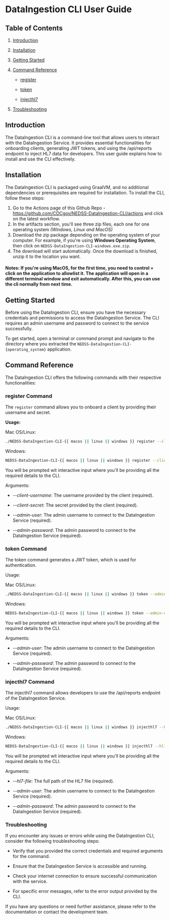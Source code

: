 # DataIngestion CLI User Guide

## Table of Contents

1. [Introduction](#introduction)

2. [Installation](#installation)

3. [Getting Started](#getting-started)

4. [Command Reference](#command-reference)

    - [register](#register-command)

    - [token](#token-command)

    - [injecthl7](#injecthl7-command)

5. [Troubleshooting](#troubleshooting)

## Introduction <a name="introduction"></a>

The DataIngestion CLI is a command-line tool that allows users to interact with the DataIngestion Service. It provides essential functionalities for onboarding clients, generating JWT tokens, and using the /api/reports endpoint to inject HL7 data for developers. This user guide explains how to install and use the CLI effectively.

## Installation <a name="installation"></a>

The DataIngestion CLI is packaged using GraalVM, and no additional dependencies or prerequisites are required for installation. To install the CLI, follow these steps:

1. Go to the Actions page of this Github Repo - https://github.com/CDCgov/NEDSS-DataIngestion-CLI/actions and click on the latest workflow.
2. In the artifacts section, you'll see three zip files, each one for one operating system *(Windows, Linux and MacOS)*
3. Download the zip package depending on the operating system of your computer. For example, if you're using **Windows Operating System**, then click on ``NEDSS-DataIngestion-CLI-windows.exe.zip``.
4. The download will start automatically. Once the download is finished, unzip it to the location you want.

#### Notes: If you're using MacOS, for the first time, you need to control + click on the application to allowlist it. The application will open in a different terminal window and exit automatically. After this, you can use the cli normally from next time. 

## Getting Started <a name="getting-started"></a>

Before using the DataIngestion CLI, ensure you have the necessary credentials and permissions to access the DataIngestion Service. The CLI requires an admin username and password to connect to the service successfully.

To get started, open a terminal or command prompt and navigate to the directory where you extracted the `NEDSS-DataIngestion-CLI-{operating_system}` application.

## Command Reference <a name="command-reference"></a>

The DataIngestion CLI offers the following commands with their respective functionalities:

### register Command <a name="register-command"></a>

The `register` command allows you to onboard a client by providing their username and secret.

**Usage:**

Mac OS/Linux:

```bash
./NEDSS-DataIngestion-CLI-{{ macos || linux || windows }} register --client-username --client-secret --admin-user --admin-password
```

Windows:
```bash
NEDSS-DataIngestion-CLI-{{ macos || linux || windows }} register --client-username --client-secret --admin-user --admin-password
```

You will be prompted wit interactive input where you'll be providing all the required details to the CLI.

Arguments:

* *--client-username*: The username provided by the client (required).

* *--client-secret*: The secret provided by the client (required).

* *--admin-user*: The admin username to connect to the DataIngestion Service (required).

* *--admin-password*: The admin password to connect to the DataIngestion Service (required).


### token Command <a name="token-command"></a>

The token command generates a JWT token, which is used for authentication.

Usage:

Mac OS/Linux:

```bash
./NEDSS-DataIngestion-CLI-{{ macos || linux || windows }} token --admin-user --admin-password
```

Windows:

```bash
NEDSS-DataIngestion-CLI-{{ macos || linux || windows }} token --admin-user --admin-password
```

You will be prompted wit interactive input where you'll be providing all the required details to the CLI.

Arguments:

* *--admin-user*: The admin username to connect to the DataIngestion Service (required).

* *--admin-password*: The admin password to connect to the DataIngestion Service (required).

### injecthl7 Command <a name="injecthl7-command"></a>

The injecthl7 command allows developers to use the /api/reports endpoint of the DataIngestion Service.

Usage:

Mac OS/Linux:

```bash
./NEDSS-DataIngestion-CLI-{{ macos || linux || windows }} injecthl7 --hl7-file --admin-user --admin-password
```

Windows:

```bash
NEDSS-DataIngestion-CLI-{{ macos || linux || windows }} injecthl7 --hl7-file --admin-user --admin-password
```

You will be prompted wit interactive input where you'll be providing all the required details to the CLI.

Arguments:

* *--hl7-file*: The full path of the HL7 file (required).

* *--admin-user*: The admin username to connect to the DataIngestion Service (required).

* *--admin-password*: The admin password to connect to the DataIngestion Service (required).


### Troubleshooting <a name="troubleshooting"></a>

If you encounter any issues or errors while using the DataIngestion CLI, consider the following troubleshooting steps:

* Verify that you provided the correct credentials and required arguments for the command.

* Ensure that the DataIngestion Service is accessible and running.

* Check your internet connection to ensure successful communication with the service.

* For specific error messages, refer to the error output provided by the CLI.

If you have any questions or need further assistance, please refer to the documentation or contact the development team.